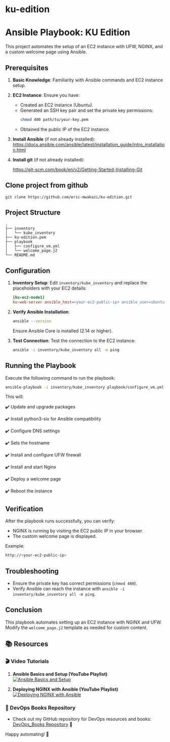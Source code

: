 # ku-edition
# Ansible Playbook: KU Edition

This project automates the setup of an EC2 instance with UFW, NGINX, and a custom welcome page using Ansible.

## Prerequisites

1. **Basic Knowledge**: Familiarity with Ansible commands and EC2 instance setup.
2. **EC2 Instance**: Ensure you have:
   - Created an EC2 instance (Ubuntu).
   - Generated an SSH key pair and set the private key permissions:
     ```sh
     chmod 400 path/to/your-key.pem
     ```
   - Obtained the public IP of the EC2 instance.
3. **Install Ansible** (if not already installed): https://docs.ansible.com/ansible/latest/installation_guide/intro_installation.html
4. **Install git** (if not already installed):

   https://git-scm.com/book/en/v2/Getting-Started-Installing-Git
   
## Clone project from github
```
git clone https://github.com/eric-mwakazi/ku-edition.git
```
## Project Structure

```plaintext
.
├── inventory
│   └── kube_inventory
├── ku-edition.pem
├── playbook
│   ├── configure_vm.yml
│   └── welcome_page.j2
└── README.md
```

## Configuration

1. **Inventory Setup**:
   Edit `inventory/kube_inventory` and replace the placeholders with your EC2 details:
   ```ini
   [ku-ec2-node1]
   ku-web-server ansible_host=<your-ec2-public-ip> ansible_user=ubuntu ansible_ssh_private_key_file=/path/to/your-key.pem
   ```

2. **Verify Ansible Installation**:
   ```sh
   ansible --version
   ```
   Ensure Ansible Core is installed (2.14 or higher).

3. **Test Connection**:
   Test the connection to the EC2 instance:
   ```sh
   ansible -i inventory/kube_inventory all -m ping
   ```

## Running the Playbook

Execute the following command to run the playbook:
```sh
ansible-playbook -i inventory/kube_inventory playbook/configure_vm.yml
```

This will:

✔️ Update and upgrade packages

✔️ Install python3-six for Ansible compatibility

✔️ Configure DNS settings

✔️ Sets the hostname

✔️ Install and configure UFW firewall

✔️ Install and start Nginx

✔️ Deploy a welcome page

✔️ Reboot the instance

## Verification
After the playbook runs successfully, you can verify:
- NGINX is running by visiting the EC2 public IP in your browser.
- The custom welcome page is displayed.

Example:
```sh
http://<your-ec2-public-ip>
```

## Troubleshooting
- Ensure the private key has correct permissions (`chmod 400`).
- Verify Ansible can reach the instance with `ansible -i inventory/kube_inventory all -m ping`.

## Conclusion
This playbook automates setting up an EC2 instance with NGINX and UFW. Modify the `welcome_page.j2` template as needed for custom content.

## 📚 Resources

### 🎬 Video Tutorials

1. **Ansible Basics and Setup (YouTube Playlist)**  
   [![Ansible Basics and Setup](https://img.youtube.com/vi/2hVSpENzhwA/sddefault.jpg)](https://www.youtube.com/watch?v=2hVSpENzhwA&list=PL7iMyoQPMtAPZl58ovoOlxFxNPioSx838)  

2. **Deploying NGINX with Ansible (YouTube Playlist)**  
   [![Deploying NGINX with Ansible](https://img.youtube.com/vi/3RiVKs8GHYQ/sddefault.jpg)](https://www.youtube.com/watch?v=3RiVKs8GHYQ&list=PLT98CRl2KxKEUHie1m24-wkyHpEsa4Y70)  

### 📘 DevOps Books Repository  

- Check out my GitHub repository for DevOps resources and books:  
  [DevOps_Books Repository](https://github.com/eric-mwakazi/DevOps_Books) 🚀 


Happy automating! 🚀
